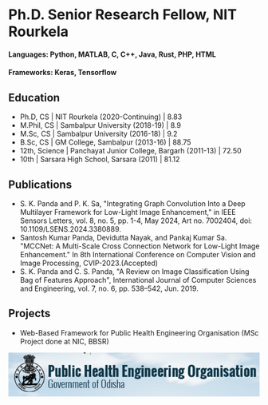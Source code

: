 # Ph.D. Senior Research Fellow, NIT Rourkela
#### Languages: Python, MATLAB, C, C++, Java, Rust, PHP, HTML
#### Frameworks: Keras, Tensorflow
#### 
## Education
- Ph.D, CS | NIT Rourkela (2020-Continuing) | 8.83
- M.Phil, CS	| Sambalpur University (2018-19) | 8.9								       		
- M.Sc, CS	| Sambalpur University (2016-18)	| 9.2 			        		
- B.Sc, CS | GM College, Sambalpur (2013-16) | 88.75
- 12th, Science | Panchayat Junior College, Bargarh (2011-13) | 72.50
- 10th | Sarsara High School, Sarsara (2011) | 81.12

## Publications
* S. K. Panda and P. K. Sa, "Integrating Graph Convolution Into a Deep Multilayer Framework for Low-Light
Image Enhancement," in IEEE Sensors Letters, vol. 8, no. 5, pp. 1-4, May 2024, Art no. 7002404, doi:
10.1109/LSENS.2024.3380889.
* Santosh Kumar Panda, Devidutta Nayak, and Pankaj Kumar Sa. "MCCNet: A Multi-Scale Cross Connection
Network for Low-Light Image Enhancement." In 8th International Conference on Computer Vision and Image
Processing, CVIP-2023.(Accepted)
*  S. K. Panda and C. S. Panda, "A Review on Image Classification Using
Bag of Features Approach", International Journal of Computer Sciences
and Engineering, vol. 7, no. 6, pp. 538–542, Jun. 2019. 

## Projects
* Web-Based Framework for Public Health Engineering Organisation (MSc Project done at NIC, BBSR)
<p align="center"><img src="https://github.com/santoshpanda1995/portfolio/blob/main/Asset/pheo.PNG" alt="PHEO"></p>

